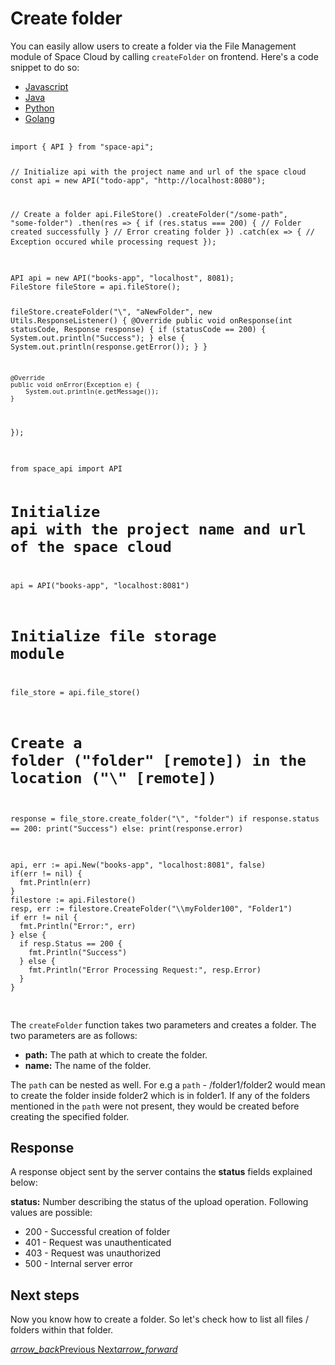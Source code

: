 # Create folder

You can easily allow users to create a folder via the File Management module of Space Cloud by calling `createFolder` on frontend. Here's a code snippet to do so:

 <div class="row tabs-wrapper">
  <div class="col s12" style="padding:0">
    <ul class="tabs">
      <li class="tab col s2"><a class="active" href="#create-folder-js">Javascript</a></li>
      <li class="tab col s2"><a href="#create-folder-java">Java</a></li>
      <li class="tab col s2"><a href="#create-folder-python">Python</a></li>
      <li class="tab col s2"><a href="#create-folder-golang">Golang</a></li>
    </ul>
  </div>
  <div id="create-folder-js" class="col s12" style="padding:0">
    <pre>
      <code class="javascript">
import { API } from "space-api";

// Initialize api with the project name and url of the space cloud
const api = new API("todo-app", "http://localhost:8080");

// Create a folder
api.FileStore()
  .createFolder("/some-path", "some-folder")
  .then(res => {
    if (res.status === 200) {
      // Folder created successfully
    }
    // Error creating folder
  })
  .catch(ex => {
    // Exception occured while processing request
  });
      </code>
    </pre>
  </div>
  <div id="create-folder-java" class="col s12" style="padding:0">
    <pre>
      <code class="java">
API api = new API("books-app", "localhost", 8081);
FileStore fileStore = api.fileStore();

fileStore.createFolder("\\", "aNewFolder", new Utils.ResponseListener() {
    @Override
    public void onResponse(int statusCode, Response response) {
        if (statusCode == 200) {
          System.out.println("Success");
        } else {
          System.out.println(response.getError());
        }
    }

    @Override
    public void onError(Exception e) {
        System.out.println(e.getMessage());
    }
});
      </code>
    </pre>
  </div>
 <div id="create-folder-python" class="col s12" style="padding:0">
    <pre>
      <code class="python">
from space_api import API

# Initialize api with the project name and url of the space cloud
api = API("books-app", "localhost:8081")

# Initialize file storage module
file_store = api.file_store()

# Create a folder ("folder" [remote]) in the location ("\\" [remote])
response = file_store.create_folder("\\", "folder")
if response.status == 200:
    print("Success")
else:
    print(response.error)
      </code>
    </pre>
  </div>
  <div id="create-folder-golang" class="col s12" style="padding:0">
    <pre>
      <code class="golang">
api, err := api.New("books-app", "localhost:8081", false)
if(err != nil) {
  fmt.Println(err)
}
filestore := api.Filestore()
resp, err := filestore.CreateFolder("\\myFolder100", "Folder1")
if err != nil {
  fmt.Println("Error:", err)
} else {
  if resp.Status == 200 {
    fmt.Println("Success")
  } else {
    fmt.Println("Error Processing Request:", resp.Error)
  }
}
      </code>
    </pre>
  </div>
</div>

The `createFolder` function takes two parameters and creates a folder. The two parameters are as follows:
- **path:** The path at which to create the folder.
- **name:** The name of the folder.

The `path` can be nested as well. For e.g a `path` - /folder1/folder2 would mean to create the folder inside folder2 which is in folder1. If any of the folders mentioned in the `path` were not present, they would be created before creating the specified folder.

## Response

A response object sent by the server contains the **status** fields explained below:

**status:** Number describing the status of the upload operation. Following values are possible:

- 200 - Successful creation of folder
- 401 - Request was unauthenticated
- 403 - Request was unauthorized
- 500 - Internal server error

## Next steps

Now you know how to create a folder. So let's check how to list all files / folders within that folder.

<div class="btns-wrapper">
  <a href="/docs/file-storage/upload-file" class="waves-effect waves-light btn primary-btn-border btn-small">
    <i class="material-icons btn-with-icon">arrow_back</i>Previous
  </a>
  <a href="/docs/file-storage/list-files" class="waves-effect waves-light btn primary-btn-fill btn-small">
    Next<i class="material-icons btn-with-icon">arrow_forward</i>
  </a>
</div>
